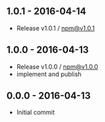 

## 1.0.1 - 2016-04-14
- Release v1.0.1 / npm@v1.0.1

## 1.0.0 - 2016-04-13
- Release v1.0.0 / npm@v1.0.0
- implement and publish

## 0.0.0 - 2016-04-13
- Initial commit